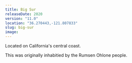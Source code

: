 ```yaml
---
title: Big Sur
releaseDate: 2020
version: "11.0"
location: "36.270443,-121.807833"
slug: big-sur
image:
---
```

Located on California's central coast.

This was originally inhabitied by the Rumsen Ohlone people.
